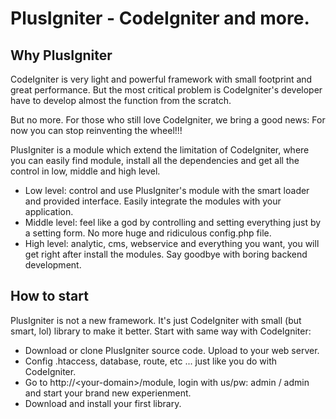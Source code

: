 # PlusIgniter - CodeIgniter and more.

## Why PlusIgniter

CodeIgniter is very light and powerful framework with small footprint and great performance. But the most critical problem is CodeIgniter's developer have to develop almost the function from the scratch.

But no more. For those who still love CodeIgniter, we bring a good news: For now you can stop reinventing the wheel!!!

PlusIgniter is a module which extend the limitation of CodeIgniter, where you can easily find module, install all the dependencies and get all the control in low, middle and high level.


* Low level: control and use PlusIgniter's module with the smart loader and provided interface. Easily integrate the modules with your application.
* Middle level: feel like a god by controlling and setting everything just by a setting form. No more huge and ridiculous config.php file.
* High level: analytic, cms, webservice and everything you want, you will get right after install the modules. Say goodbye with boring backend development.

## How to start

PlusIgniter is not a new framework. It's just CodeIgniter with small (but smart, lol) library to make it better. Start with same way with CodeIgniter:

* Download or clone PlusIgniter source code. Upload to your web server.
* Config .htaccess, database, route, etc ... just like you do with CodeIgniter.
* Go to http://&lt;your-domain>/module, login with us/pw: admin / admin and start your brand new experienment.
* Download and install your first library.
